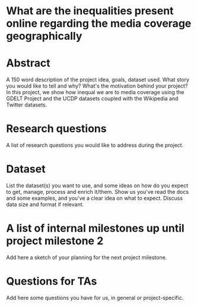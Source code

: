 # What are the inequalities present online regarding the media coverage geographically

# Abstract
A 150 word description of the project idea, goals, dataset used. What story you would like to tell and why? What's the motivation behind your project?
</br> In this project, we show how inequal we are to media coverage using the GDELT Project and the UCDP datasets coupled with the Wikipedia and Twitter datasets.

# Research questions
A list of research questions you would like to address during the project. 

# Dataset
List the dataset(s) you want to use, and some ideas on how do you expect to get, manage, process and enrich it/them. Show us you've read the docs and some examples, and you've a clear idea on what to expect. Discuss data size and format if relevant.

# A list of internal milestones up until project milestone 2
Add here a sketch of your planning for the next project milestone.

# Questions for TAs
Add here some questions you have for us, in general or project-specific.

